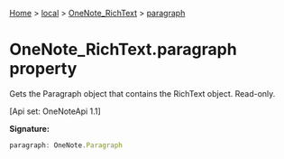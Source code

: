 [Home](./index) &gt; [local](local.md) &gt; [OneNote\_RichText](local.onenote_richtext.md) &gt; [paragraph](local.onenote_richtext.paragraph.md)

# OneNote\_RichText.paragraph property

Gets the Paragraph object that contains the RichText object. Read-only. 

 \[Api set: OneNoteApi 1.1\]

**Signature:**
```javascript
paragraph: OneNote.Paragraph
```
